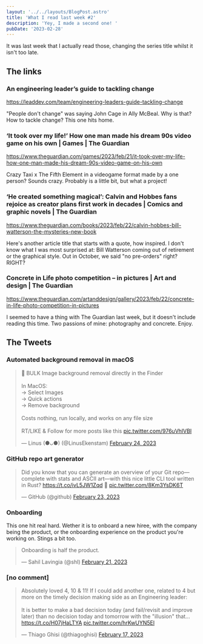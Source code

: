 ```yaml
---
layout: '../../layouts/BlogPost.astro'
title: 'What I read last week #2'
description: 'Yey, I made a second one! '
pubDate: '2023-02-28'
---
```


It was last week that I actually read those, changing the series title whilst it isn't too late.

## The links

### An engineering leader’s guide to tackling change
https://leaddev.com/team/engineering-leaders-guide-tackling-change

"People don't change" was saying John Cage in Ally McBeal. Why is that? How to tackle change? This one hits home.

### ‘It took over my life!’ How one man made his dream 90s video game on his own | Games | The Guardian
https://www.theguardian.com/games/2023/feb/21/it-took-over-my-life-how-one-man-made-his-dream-90s-video-game-on-his-own

Crazy Taxi x The Fifth Element in a videogame format made by a one person? Sounds crazy. Probably is a little bit, but what a project!

### ‘He created something magical’: Calvin and Hobbes fans rejoice as creator plans first work in decades | Comics and graphic novels | The Guardian
https://www.theguardian.com/books/2023/feb/22/calvin-hobbes-bill-watterson-the-mysteries-new-book

Here's another article title that starts with a quote, how inspired. I don't know what I was most surprised at: Bill Watterson coming out of retirement or the graphical style. Out in October, we said "no pre-orders" right? RIGHT?

### Concrete in Life photo competition – in pictures | Art and design | The Guardian
https://www.theguardian.com/artanddesign/gallery/2023/feb/22/concrete-in-life-photo-competition-in-pictures

I seemed to have a thing with The Guardian last week, but it doesn't include reading this time. Two passions of mine: photography and concrete. Enjoy.

## The Tweets
### Automated background removal in macOS

<blockquote class="twitter-tweet">🤯 BULK Image background removal directly in the Finder <br><br>In MacOS: <br>→ Select Images <br>→ Quick actions<br>→ Remove background <br><br>Costs nothing, run locally, and works on any file size <br><br>RT/LIKE &amp; Follow for more posts like this <a href="https://t.co/976uVhlVBI">pic.twitter.com/976uVhlVBI</a></p>&mdash; Linus (●ᴗ●) (@LinusEkenstam) <a href="https://twitter.com/LinusEkenstam/status/1629249843355844609">February 24, 2023</a></blockquote>


### GitHub repo art generator

<blockquote class="twitter-tweet">Did you know that you can generate an overview of your Git repo—complete with stats and ASCII art—with this nice little CLI tool written in Rust? <a href="https://t.co/ivL5JW1Zqd">https://t.co/ivL5JW1Zqd</a> 🦀 <a href="https://t.co/8Km3YsDK6T">pic.twitter.com/8Km3YsDK6T</a></p>&mdash; GitHub (@github) <a href="https://twitter.com/github/status/1628891446014009346">February 23, 2023</a></blockquote>

### Onboarding

This one hit real hard. Wether it is to onboard a new hiree, with the company being the product, or the onboarding experience on the product you're working on. Stings a bit too.

<blockquote class="twitter-tweet">Onboarding is half the product.</p>&mdash; Sahil Lavingia (@shl) <a href="https://twitter.com/shl/status/1628109111815712769">February 21, 2023</a></blockquote>


### [no comment]

<blockquote class="twitter-tweet"><p lang="en" dir="ltr">Absolutely loved 4, 10 &amp; 11! If I could add another one, related to 4 but more on the timely decision making side as an Engineering leader:<br><br>It is better to make a bad decision today (and fail/revisit and improve later) than no decision today and tomorrow with the &quot;illusion&quot; that… <a href="https://t.co/H07jHaLTYA">https://t.co/H07jHaLTYA</a> <a href="https://t.co/hrKwUYN5El">pic.twitter.com/hrKwUYN5El</a></p>&mdash; Thiago Ghisi (@thiagoghisi) <a href="https://twitter.com/thiagoghisi/status/1626552045548306434">February 17, 2023</a></blockquote>
